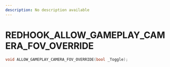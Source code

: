 ```yaml
---
description: No description available 
---
```


# REDHOOK\_ALLOW_GAMEPLAY_CAMERA_FOV_OVERRIDE

```cpp
void ALLOW_GAMEPLAY_CAMERA_FOV_OVERRIDE(bool _Toggle);
```